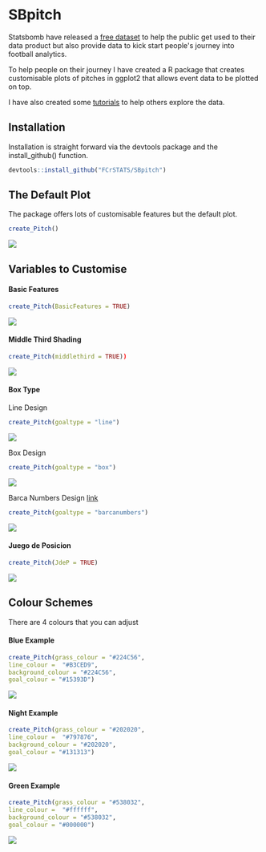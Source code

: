 # SBpitch
Statsbomb have released a [free dataset](https://statsbomb.com/resource-centre) to help the public get used to their data product but also provide data to kick start people's journey into football analytics. 

To help people on their journey I have created a R package that creates customisable plots of pitches in ggplot2 that allows event data to be plotted on top. 

I have also created some [tutorials](https://github.com/FCrSTATS/StatsBomb_WomensData) to help others explore the data.

## Installation 

Installation is straight forward via the devtools package and the install_github() function. 

```R
devtools::install_github("FCrSTATS/SBpitch")
```

## The Default Plot 

The package offers lots of customisable features but the default plot.

```R
create_Pitch()
```

![](https://github.com/FCrSTATS/SBpitch/blob/master/images/Unknown.png)

## Variables to Customise 

#### Basic Features 
```R
create_Pitch(BasicFeatures = TRUE)
```
![](https://github.com/FCrSTATS/SBpitch/blob/master/images/Unknown-1.png)

#### Middle Third Shading 
```R
create_Pitch(middlethird = TRUE))
```
![](https://github.com/FCrSTATS/SBpitch/blob/master/images/Unknown-2.png)

#### Box Type 
Line Design
```R
create_Pitch(goaltype = "line")
```
![](https://github.com/FCrSTATS/SBpitch/blob/master/images/Unknown.png)

Box Design
```R
create_Pitch(goaltype = "box")
```
![](https://github.com/FCrSTATS/SBpitch/blob/master/images/Unknown-3.png)

Barca Numbers Design [link](https://twitter.com/barcanumbers)
```R
create_Pitch(goaltype = "barcanumbers")
```
![](https://github.com/FCrSTATS/SBpitch/blob/master/images/Unknown-4.png)

#### Juego de Posicion 
```R
create_Pitch(JdeP = TRUE)
```
![](https://github.com/FCrSTATS/SBpitch/blob/master/images/Unknown-5.png)

## Colour Schemes 

There are 4 colours that you can adjust 

#### Blue Example
```R
create_Pitch(grass_colour = "#224C56", 
line_colour =  "#B3CED9", 
background_colour = "#224C56", 
goal_colour = "#15393D")
```
![](https://github.com/FCrSTATS/SBpitch/blob/master/images/Unknown-6.png)

#### Night Example
```R
create_Pitch(grass_colour = "#202020", 
line_colour =  "#797876", 
background_colour = "#202020", 
goal_colour = "#131313")
```
![](https://github.com/FCrSTATS/SBpitch/blob/master/images/Unknown-7.png)

#### Green Example
```R
create_Pitch(grass_colour = "#538032", 
line_colour =  "#ffffff", 
background_colour = "#538032", 
goal_colour = "#000000")
```
![](https://github.com/FCrSTATS/SBpitch/blob/master/images/Unknown-8.png)




